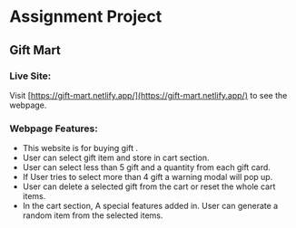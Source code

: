 # Assignment Project
## Gift Mart
### Live Site:
Visit [https://gift-mart.netlify.app/](https://gift-mart.netlify.app/) to see the webpage.
### Webpage Features:
* This website is for buying gift .
* User can select gift item and store in cart section.
* User can select less than 5 gift and a quantity from each gift card.
* If User tries to select more than 4 gift a warning modal will pop up.
* User can delete a selected gift from the cart or reset the whole cart items.
* In the cart section, A special features added in. User can generate a random item from the selected items.

